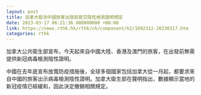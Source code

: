 ```yaml
---
layout: post
title: 加拿大取消中國旅客出發前提交陰性檢測證明規定
date: 2023-03-17 06:21:36.000000000 +08:00
link: https://news.rthk.hk/rthk/ch/component/k2/1692312-20230317.htm
categories: rthk
---
```


加拿大公共衛生部宣布，今天起來自中國大陸、香港及澳門的旅客，在出發前無需提供新冠病毒檢測陰性證明。

中國在去年底宣布放寬防疫措施後，全球多個國家包括加拿大從一月起，都要求來自中國的旅客出示病毒檢測陰性證明。加拿大衛生部在聲明指出，數據顯示當地的新冠疫情已經緩和，因此決定撤銷相關規定。
